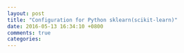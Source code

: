```yaml
---
layout: post
title: "Configuration for Python sklearn(scikit-learn)"
date: 2016-05-13 16:34:10 +0800
comments: true
categories: 
---
```

